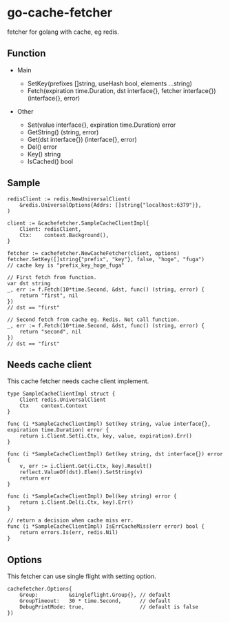 # go-cache-fetcher

fetcher for golang with cache, eg redis.


## Function

- Main
	- SetKey(prefixes []string, useHash bool, elements ...string)
	- Fetch(expiration time.Duration, dst interface{}, fetcher interface{}) (interface{}, error)

- Other
	- Set(value interface{}, expiration time.Duration) error
	- GetString() (string, error)
	- Get(dst interface{}) (interface{}, error)
	- Del() error
	- Key() string
	- IsCached() bool


## Sample

```
redisClient := redis.NewUniversalClient(
	&redis.UniversalOptions{Addrs: []string{"localhost:6379"}},
)

client := &cachefetcher.SampleCacheClientImpl{
	Client: redisClient,
	Ctx:    context.Background(),
}
  
fetcher := cachefetcher.NewCacheFetcher(client, options)
fetcher.SetKey([]string{"prefix", "key"}, false, "hoge", "fuga")
// cache key is "prefix_key_hoge_fuga"

// First fetch from function.
var dst string  
_, err := f.Fetch(10*time.Second, &dst, func() (string, error) {
	return "first", nil
})
// dst == "first"

// Second fetch from cache eg. Redis. Not call function.
_, err := f.Fetch(10*time.Second, &dst, func() (string, error) {
	return "second", nil
})
// dst == "first"

```

## Needs cache client
This cache fetcher needs cache client implement.

```
type SampleCacheClientImpl struct {
	Client redis.UniversalClient
	Ctx    context.Context
}

func (i *SampleCacheClientImpl) Set(key string, value interface{}, expiration time.Duration) error {
	return i.Client.Set(i.Ctx, key, value, expiration).Err()
}

func (i *SampleCacheClientImpl) Get(key string, dst interface{}) error {
	v, err := i.Client.Get(i.Ctx, key).Result()
	reflect.ValueOf(dst).Elem().SetString(v)
	return err
}

func (i *SampleCacheClientImpl) Del(key string) error {
	return i.Client.Del(i.Ctx, key).Err()
}

// return a decision when cache miss err.
func (i *SampleCacheClientImpl) IsErrCacheMiss(err error) bool {
	return errors.Is(err, redis.Nil)
}
```

## Options
This fetcher can use single flight with setting option.

```
cachefetcher.Options{
	Group:          &singleflight.Group{}, // default
	GroupTimeout:   30 * time.Second,      // default
	DebugPrintMode: true,                  // default is false
})
```
